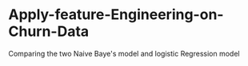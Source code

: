 # Apply-feature-Engineering-on-Churn-Data
Comparing the two Naive Baye's model  and logistic Regression model
